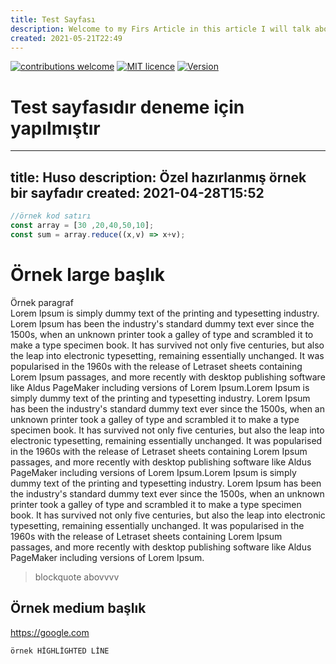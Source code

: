 ```yaml
---
title: Test Sayfası
description: Welcome to my Firs Article in this article I will talk about javascript
created: 2021-05-21T22:49
---
```

[![contributions welcome](https://img.shields.io/badge/contributions-welcome-brightgreen.svg?style=flat)](https://github.com/MahykBurak/quiz-app-vue/issues)
[![MIT licence](https://img.shields.io/badge/licance-MIT-red.svg)](https://github.com/MahykBurak/quiz-app-vue/blob/master/LICENSE)
[![Version](https://img.shields.io/badge/Version-0.2.1-blue.svg)](https://github.com/MahykBurak/Quastionaire/releases)

# Test sayfasıdır deneme için yapılmıştır

---
title: Huso
description: Özel hazırlanmış örnek bir sayfadır
created: 2021-04-28T15:52
---
````javascript
//örnek kod satırı 
const array = [30 ,20,40,50,10];
const sum = array.reduce((x,v) => x+v);
````
# Örnek large başlık
Örnek paragraf\
Lorem Ipsum is simply dummy text of the printing and typesetting industry. Lorem Ipsum has been the industry's standard dummy text ever since the 1500s, when an unknown printer took a galley of type and scrambled it to make a type specimen book. It has survived not only five centuries, but also the leap into electronic typesetting, remaining essentially unchanged. It was popularised in the 1960s with the release of Letraset sheets containing Lorem Ipsum passages, and more recently with desktop publishing software like Aldus PageMaker including versions of Lorem Ipsum.Lorem Ipsum is simply dummy text of the printing and typesetting industry. Lorem Ipsum has been the industry's standard dummy text ever since the 1500s, when an unknown printer took a galley of type and scrambled it to make a type specimen book. It has survived not only five centuries, but also the leap into electronic typesetting, remaining essentially unchanged. It was popularised in the 1960s with the release of Letraset sheets containing Lorem Ipsum passages, and more recently with desktop publishing software like Aldus PageMaker including versions of Lorem Ipsum.Lorem Ipsum is simply dummy text of the printing and typesetting industry. Lorem Ipsum has been the industry's standard dummy text ever since the 1500s, when an unknown printer took a galley of type and scrambled it to make a type specimen book. It has survived not only five centuries, but also the leap into electronic typesetting, remaining essentially unchanged. It was popularised in the 1960s with the release of Letraset sheets containing Lorem Ipsum passages, and more recently with desktop publishing software like Aldus PageMaker including versions of Lorem Ipsum.
>blockquote abovvvv
##  Örnek medium başlık

https://google.com

```` örnek HİGHLİGHTED LİNE ````



